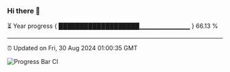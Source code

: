 ### Hi there 👋

⏳ Year progress { ███████████████████▁▁▁▁▁▁▁▁▁▁▁ } 66.13 %

---

⏰ Updated on Fri, 30 Aug 2024 01:00:35 GMT

![Progress Bar CI](https://github.com/liununu/liununu/workflows/Progress%20Bar%20CI/badge.svg)
